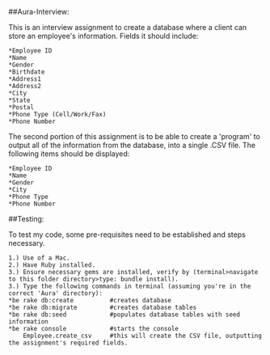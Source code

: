 ##Aura-Interview:

This is an interview assignment to create a database where a client can store an employee's information. Fields it should include:

	*Employee ID
	*Name
	*Gender
	*Birthdate
	*Address1
	*Address2
	*City
	*State
	*Postal
	*Phone Type (Cell/Work/Fax)
	*Phone Number

The second portion of this assignment is to be able to create a 'program' to output all of the information from the database, into a single .CSV file. The following items should be displayed:

	*Employee ID
	*Name
	*Gender
	*City
	*Phone Type
	*Phone Number

##Testing:

To test my code, some pre-requisites need to be established and steps necessary.

	1.) Use of a Mac.
	2.) Have Ruby installed.
	3.) Ensure necessary gems are installed, verify by (terminal>navigate to this folder directory>type: bundle install).
	3.) Type the following commands in terminal (assuming you're in the correct 'Aura' directory):
	*be rake db:create			#creates database
	*be rake db:migrate			#creates database tables
	*be rake db:seed			#populates database tables with seed information
	*be rake console			#starts the console
		Employee.create_csv     #this will create the CSV file, outputting the assignment's required fields.

